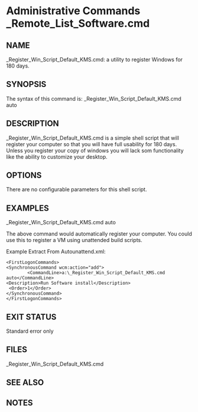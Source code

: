 # Administrative Commands                                         _Remote_List_Software.cmd

## NAME

_Register_Win_Script_Default_KMS.cmd: a utility to register Windows for 180 days.

## SYNOPSIS

 The syntax of this command is:
 _Register_Win_Script_Default_KMS.cmd auto


## DESCRIPTION

_Register_Win_Script_Default_KMS.cmd  is a simple shell script that will register your computer so that you will have full usability for 180 days. Unless you register your copy of windows you will lack som functionality like the ability to customize your desktop.



## OPTIONS

There are no configurable parameters for this shell script.

## EXAMPLES

_Register_Win_Script_Default_KMS.cmd auto

The above command would automatically register your computer. You could use this to register a VM using unattended build scripts.  

Example Extract From Autounattend.xml:
```
<FirstLogonCommands>
<SynchronousCommand wcm:action="add">
        <CommandLine>a:\_Register_Win_Script_Default_KMS.cmd auto</CommandLine>
<Description>Run Software install</Description>
 <Order>1</Order>
</SynchronousCommand>
</FirstLogonCommands>
```


## EXIT STATUS

Standard error only


## FILES

_Register_Win_Script_Default_KMS.cmd

## SEE ALSO



## NOTES

